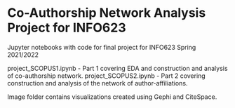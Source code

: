 # Co-Authorship Network Analysis Project for INFO623

Jupyter notebooks with code for final project for INFO623 Spring 2021/2022

project_SCOPUS1.ipynb - Part 1 covering EDA and construction and analysis of co-authorship network.
project_SCOPUS2.ipynb - Part 2 covering construction and analysis of the network of author-affiliations.

Image folder contains visualizations created using Gephi and CiteSpace.